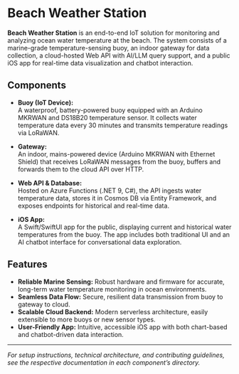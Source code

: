 # Beach Weather Station

**Beach Weather Station** is an end-to-end IoT solution for monitoring and analyzing ocean water temperature at the beach. The system consists of a marine-grade temperature-sensing buoy, an indoor gateway for data collection, a cloud-hosted Web API with AI/LLM query support, and a public iOS app for real-time data visualization and chatbot interaction.

## Components

- **Buoy (IoT Device):**  
  A waterproof, battery-powered buoy equipped with an Arduino MKRWAN and DS18B20 temperature sensor. It collects water temperature data every 30 minutes and transmits temperature readings via LoRaWAN.

- **Gateway:**  
  An indoor, mains-powered device (Arduino MKRWAN with Ethernet Shield) that receives LoRaWAN messages from the buoy, buffers and forwards them to the cloud API over HTTP.

- **Web API & Database:**  
  Hosted on Azure Functions (.NET 9, C#), the API ingests water temperature data, stores it in Cosmos DB via Entity Framework, and exposes endpoints for historical and real-time data.

- **iOS App:**  
  A Swift/SwiftUI app for the public, displaying current and historical water temperatures from the buoy. The app includes both traditional UI and an AI chatbot interface for conversational data exploration.

## Features

- **Reliable Marine Sensing:** Robust hardware and firmware for accurate, long-term water temperature monitoring in ocean environments.
- **Seamless Data Flow:** Secure, resilient data transmission from buoy to gateway to cloud.
- **Scalable Cloud Backend:** Modern serverless architecture, easily extensible to more buoys or new sensor types.
- **User-Friendly App:** Intuitive, accessible iOS app with both chart-based and chatbot-driven data interaction.

---

*For setup instructions, technical architecture, and contributing guidelines, see the respective documentation in each component’s directory.*